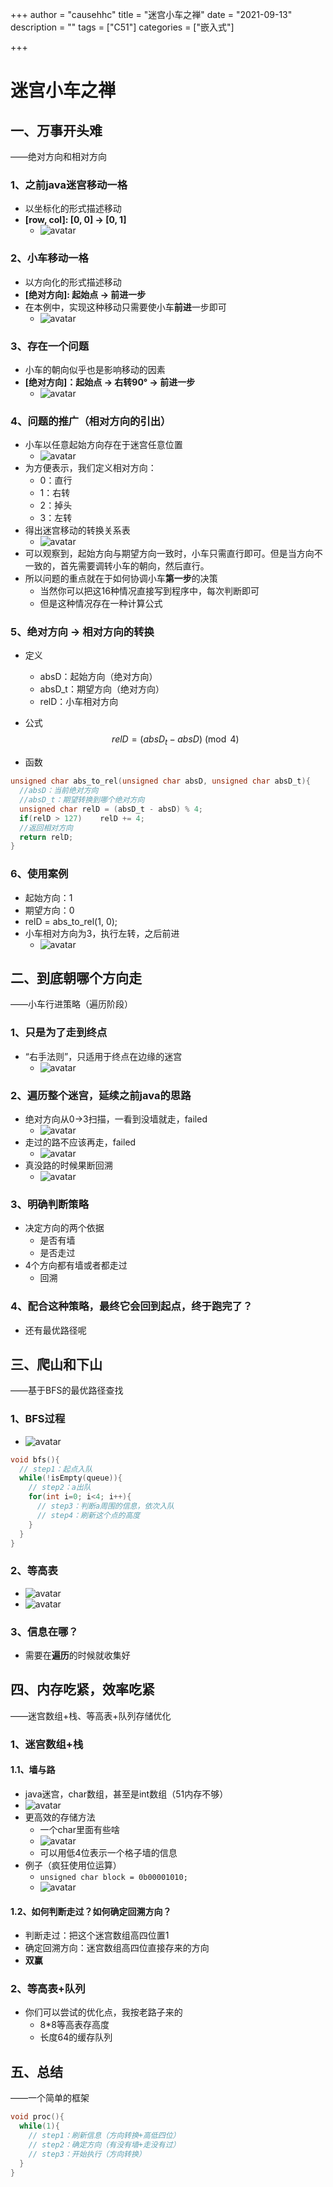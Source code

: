 +++
author = "causehhc"
title = "迷宫小车之禅"
date = "2021-09-13"
description = ""
tags = ["C51"]
categories = ["嵌入式"]

+++

# 迷宫小车之禅

## 一、万事开头难

——绝对方向和相对方向

### 1、之前java迷宫移动一格

- 以坐标化的形式描述移动
- **[row, col]: [0, 0] -> [0, 1]**
  - ![avatar](https://markdown-1305234562.cos.ap-chongqing.myqcloud.com/lab/2021/09/20210913141526.jpg)

### 2、小车移动一格

- 以方向化的形式描述移动
- **[绝对方向]: 起始点 -> 前进一步**
- 在本例中，实现这种移动只需要使小车**前进**一步即可
  - ![avatar](https://markdown-1305234562.cos.ap-chongqing.myqcloud.com/lab/2021/09/20210913141532.jpg)

### 3、存在一个问题

- 小车的朝向似乎也是影响移动的因素
- **[绝对方向]：起始点 -> 右转90° -> 前进一步**
  - ![avatar](https://markdown-1305234562.cos.ap-chongqing.myqcloud.com/lab/2021/09/20210913141538.jpg)

### 4、问题的推广（相对方向的引出）

- 小车以任意起始方向存在于迷宫任意位置
  - ![avatar](https://markdown-1305234562.cos.ap-chongqing.myqcloud.com/lab/2021/09/20210913141541.jpg)
- 为方便表示，我们定义相对方向：
  - 0：直行
  - 1：右转
  - 2：掉头
  - 3：左转
- 得出迷宫移动的转换关系表
  - ![avatar](https://markdown-1305234562.cos.ap-chongqing.myqcloud.com/lab/2021/09/20210913141545.jpg)
- 可以观察到，起始方向与期望方向一致时，小车只需直行即可。但是当方向不一致的，首先需要调转小车的朝向，然后直行。
- 所以问题的重点就在于如何协调小车**第一步**的决策
  - 当然你可以把这16种情况直接写到程序中，每次判断即可
  - 但是这种情况存在一种计算公式

### 5、绝对方向 -> 相对方向的转换

- 定义

  - absD：起始方向（绝对方向）
  - absD_t：期望方向（绝对方向）
  - relD：小车相对方向

- 公式
  $$
  relD=(absD_t-absD)\pmod4
  $$

- 函数

```c
unsigned char abs_to_rel(unsigned char absD, unsigned char absD_t){
  //absD：当前绝对方向
  //absD_t：期望转换到哪个绝对方向
  unsigned char relD = (absD_t - absD) % 4;
  if(relD > 127)	relD += 4;
  //返回相对方向
  return relD;
}
```

### 6、使用案例

- 起始方向：1
- 期望方向：0
- relD = abs_to_rel(1, 0);
- 小车相对方向为3，执行左转，之后前进
  - ![avatar](https://markdown-1305234562.cos.ap-chongqing.myqcloud.com/lab/2021/09/20210913141551.jpg)

## 二、到底朝哪个方向走

——小车行进策略（遍历阶段）

### 1、只是为了走到终点

- “右手法则”，只适用于终点在边缘的迷宫
  - ![avatar](https://markdown-1305234562.cos.ap-chongqing.myqcloud.com/lab/2021/09/20210913141555.jpg)

### 2、遍历整个迷宫，延续之前java的思路

- 绝对方向从0->3扫描，一看到没墙就走，failed
  - ![avatar](https://markdown-1305234562.cos.ap-chongqing.myqcloud.com/lab/2021/09/20210913141559.jpg)
- 走过的路不应该再走，failed
  - ![avatar](https://markdown-1305234562.cos.ap-chongqing.myqcloud.com/lab/2021/09/20210913141612.jpg)
- 真没路的时候果断回溯
  - ![avatar](https://markdown-1305234562.cos.ap-chongqing.myqcloud.com/lab/2021/09/20210913141603.jpg)

### 3、明确判断策略

- 决定方向的两个依据
  - 是否有墙
  - 是否走过
- 4个方向都有墙或者都走过
  - 回溯

### 4、配合这种策略，最终它会回到起点，终于跑完了？

- 还有最优路径呢

## 三、爬山和下山

——基于BFS的最优路径查找

### 1、BFS过程

- ![avatar](https://markdown-1305234562.cos.ap-chongqing.myqcloud.com/lab/2021/09/20210913141620.jpg)

```c
void bfs(){
  // step1：起点入队
  while(!isEmpty(queue)){
    // step2：a出队
    for(int i=0; i<4; i++){
      // step3：判断a周围的信息，依次入队
      // step4：刷新这个点的高度  
    }
  }
}
```

### 2、等高表

- ![avatar](https://markdown-1305234562.cos.ap-chongqing.myqcloud.com/lab/2021/09/20210913141623.jpg)
- ![avatar](https://markdown-1305234562.cos.ap-chongqing.myqcloud.com/lab/2021/09/20210913141628.jpg)

### 3、信息在哪？

- 需要在**遍历**的时候就收集好

## 四、内存吃紧，效率吃紧

——迷宫数组+栈、等高表+队列存储优化

### 1、迷宫数组+栈

#### 1.1、墙与路

- java迷宫，char数组，甚至是int数组（51内存不够）  
- ![avatar](https://markdown-1305234562.cos.ap-chongqing.myqcloud.com/lab/2021/09/20210913141635.jpg)
- 更高效的存储方法
  - 一个char里面有些啥
  - ![avatar](https://markdown-1305234562.cos.ap-chongqing.myqcloud.com/lab/2021/09/20210913141638.jpg)
  - 可以用低4位表示一个格子墙的信息
- 例子（疯狂使用位运算）
  - `unsigned char block = 0b00001010;`
  - ![avatar](https://markdown-1305234562.cos.ap-chongqing.myqcloud.com/lab/2021/09/20210913141642.jpg)

#### 1.2、如何判断走过？如何确定回溯方向？

- 判断走过：把这个迷宫数组高四位置1
- 确定回溯方向：迷宫数组高四位直接存来的方向
- **双赢**

### 2、等高表+队列

- 你们可以尝试的优化点，我按老路子来的
  - 8*8等高表存高度
  - 长度64的缓存队列

## 五、总结

——一个简单的框架

```c
void proc(){
  while(1){
    // step1：刷新信息（方向转换+高低四位）
    // step2：确定方向（有没有墙+走没有过）
    // step3：开始执行（方向转换）
  }
}
```


